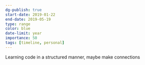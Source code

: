 ```yaml
---
dg-publish: true
start-date: 2019-01-22
end-date: 2019-05-19
type: range
color: blue
date-limit: year
importance: 50
tags: [timeline, personal]
---
```


Learning code in a structured manner, maybe make connections